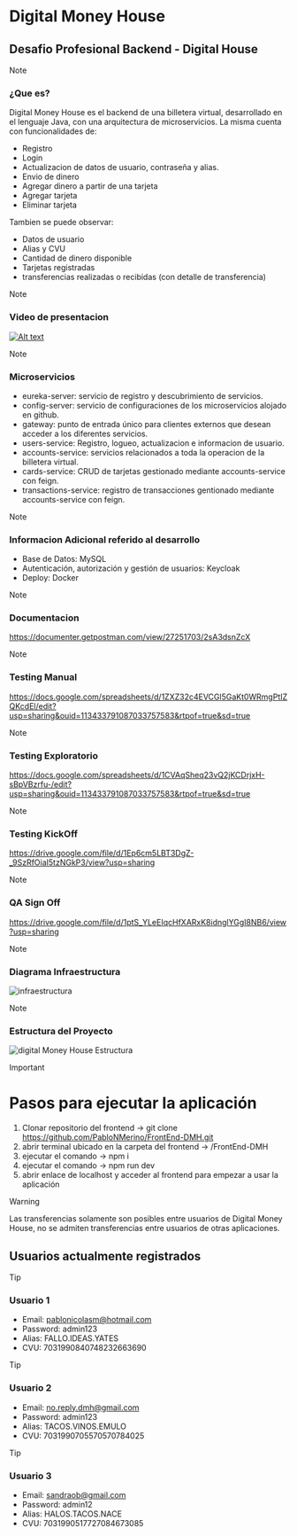# Digital Money House
## Desafio Profesional Backend - Digital House

> [!NOTE]
> ### ¿Que es?

Digital Money House es el backend de una billetera virtual, desarrollado en el lenguaje Java, con una arquitectura de microservicios.
La misma cuenta con funcionalidades de:
- Registro
- Login
- Actualizacion de datos de usuario, contraseña y alias.
- Envio de dinero
- Agregar dinero a partir de una tarjeta
- Agregar tarjeta
- Eliminar tarjeta

Tambien se puede observar:
- Datos de usuario
- Alias y CVU
- Cantidad de dinero disponible
- Tarjetas registradas
- transferencias realizadas o recibidas (con detalle de transferencia)
  

> [!NOTE]
> ### Video de presentacion

[![Alt text](https://img.youtube.com/vi/8vZuR8ChDqA/0.jpg)](https://www.youtube.com/watch?v=8vZuR8ChDqA)


> [!NOTE]
> ### Microservicios

- eureka-server: servicio de registro y descubrimiento de servicios.
- config-server: servicio de configuraciones de los microservicios alojado en github.
- gateway: punto de entrada único para clientes externos que desean acceder a los diferentes servicios.
- users-service: Registro, logueo, actualizacion e informacion de usuario.
- accounts-service: servicios relacionados a toda la operacion de la billetera virtual.
- cards-service: CRUD de tarjetas gestionado mediante accounts-service con feign.
- transactions-service: registro de transacciones gentionado mediante accounts-service con feign.
  

> [!NOTE]
> ### Informacion Adicional referido al desarrollo

- Base de Datos: MySQL
- Autenticación, autorización y gestión de usuarios: Keycloak
- Deploy: Docker


> [!NOTE]
> ### Documentacion

https://documenter.getpostman.com/view/27251703/2sA3dsnZcX


> [!NOTE]
> ### Testing Manual

https://docs.google.com/spreadsheets/d/1ZXZ32c4EVCGl5GaKt0WRmgPtIZQKcdEl/edit?usp=sharing&ouid=113433791087033757583&rtpof=true&sd=true


> [!NOTE]
> ### Testing Exploratorio

https://docs.google.com/spreadsheets/d/1CVAqSheq23vQ2jKCDrjxH-sBpVBzrfu-/edit?usp=sharing&ouid=113433791087033757583&rtpof=true&sd=true


> [!NOTE]
> ### Testing KickOff

https://drive.google.com/file/d/1Ep6cm5LBT3DgZ-_9SzRfOiaI5tzNGkP3/view?usp=sharing


> [!NOTE]
> ### QA Sign Off

https://drive.google.com/file/d/1ptS_YLeEIqcHfXARxK8idnglYGgI8NB6/view?usp=sharing


> [!NOTE]
> ### Diagrama Infraestructura

![infraestructura](https://github.com/PabloNMerino/DigitalMoneyHouse/assets/44982651/333a1538-fa06-477c-b11c-5abdf08a2024)


> [!NOTE]
> ### Estructura del Proyecto

![digital Money House Estructura](https://github.com/PabloNMerino/DigitalMoneyHouse/assets/44982651/cec828b9-f6de-446d-bd0c-5d2cc4036bf3)


> [!IMPORTANT]
> # Pasos para ejecutar la aplicación
> 1. Clonar repositorio del frontend -> git clone https://github.com/PabloNMerino/FrontEnd-DMH.git
> 2. abrir terminal ubicado en la carpeta del frontend -> /FrontEnd-DMH
> 3. ejecutar el comando -> npm i
> 4. ejecutar el comando -> npm run dev
> 5. abrir enlace de localhost y acceder al frontend para empezar a usar la aplicación

> [!WARNING]
> Las transferencias solamente son posibles entre usuarios de Digital Money House, no se admiten transferencias entre usuarios de otras aplicaciones.

## Usuarios actualmente registrados

> [!TIP]
> ### Usuario 1
 - Email: pablonicolasm@hotmail.com
 - Password: admin123
 - Alias: FALLO.IDEAS.YATES
 - CVU: 7031990840748232663690


> [!TIP]
> ### Usuario 2
 - Email: no.reply.dmh@gmail.com
 - Password: admin123
 - Alias: TACOS.VINOS.EMULO
 - CVU: 7031990705570570784025

> [!TIP]
> ### Usuario 3
 - Email: sandraob@gmail.com
 - Password: admin12
 - Alias: HALOS.TACOS.NACE
 - CVU: 7031990517727084673085











